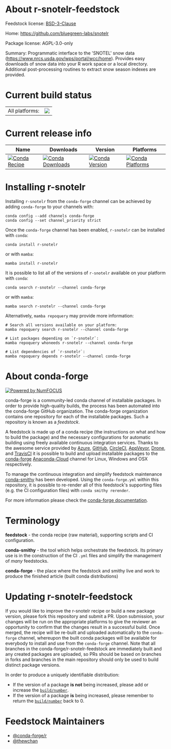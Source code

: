 About r-snotelr-feedstock
=========================

Feedstock license: [BSD-3-Clause](https://github.com/conda-forge/r-snotelr-feedstock/blob/main/LICENSE.txt)

Home: https://github.com/bluegreen-labs/snotelr

Package license: AGPL-3.0-only

Summary: Programmatic interface to the 'SNOTEL' snow data (<https://www.nrcs.usda.gov/wps/portal/wcc/home>). Provides easy downloads of snow data into your R work space or a local directory. Additional post-processing routines to extract snow season indexes are provided.

Current build status
====================


<table><tr><td>All platforms:</td>
    <td>
      <a href="https://dev.azure.com/conda-forge/feedstock-builds/_build/latest?definitionId=20050&branchName=main">
        <img src="https://dev.azure.com/conda-forge/feedstock-builds/_apis/build/status/r-snotelr-feedstock?branchName=main">
      </a>
    </td>
  </tr>
</table>

Current release info
====================

| Name | Downloads | Version | Platforms |
| --- | --- | --- | --- |
| [![Conda Recipe](https://img.shields.io/badge/recipe-r--snotelr-green.svg)](https://anaconda.org/conda-forge/r-snotelr) | [![Conda Downloads](https://img.shields.io/conda/dn/conda-forge/r-snotelr.svg)](https://anaconda.org/conda-forge/r-snotelr) | [![Conda Version](https://img.shields.io/conda/vn/conda-forge/r-snotelr.svg)](https://anaconda.org/conda-forge/r-snotelr) | [![Conda Platforms](https://img.shields.io/conda/pn/conda-forge/r-snotelr.svg)](https://anaconda.org/conda-forge/r-snotelr) |

Installing r-snotelr
====================

Installing `r-snotelr` from the `conda-forge` channel can be achieved by adding `conda-forge` to your channels with:

```
conda config --add channels conda-forge
conda config --set channel_priority strict
```

Once the `conda-forge` channel has been enabled, `r-snotelr` can be installed with `conda`:

```
conda install r-snotelr
```

or with `mamba`:

```
mamba install r-snotelr
```

It is possible to list all of the versions of `r-snotelr` available on your platform with `conda`:

```
conda search r-snotelr --channel conda-forge
```

or with `mamba`:

```
mamba search r-snotelr --channel conda-forge
```

Alternatively, `mamba repoquery` may provide more information:

```
# Search all versions available on your platform:
mamba repoquery search r-snotelr --channel conda-forge

# List packages depending on `r-snotelr`:
mamba repoquery whoneeds r-snotelr --channel conda-forge

# List dependencies of `r-snotelr`:
mamba repoquery depends r-snotelr --channel conda-forge
```


About conda-forge
=================

[![Powered by
NumFOCUS](https://img.shields.io/badge/powered%20by-NumFOCUS-orange.svg?style=flat&colorA=E1523D&colorB=007D8A)](https://numfocus.org)

conda-forge is a community-led conda channel of installable packages.
In order to provide high-quality builds, the process has been automated into the
conda-forge GitHub organization. The conda-forge organization contains one repository
for each of the installable packages. Such a repository is known as a *feedstock*.

A feedstock is made up of a conda recipe (the instructions on what and how to build
the package) and the necessary configurations for automatic building using freely
available continuous integration services. Thanks to the awesome service provided by
[Azure](https://azure.microsoft.com/en-us/services/devops/), [GitHub](https://github.com/),
[CircleCI](https://circleci.com/), [AppVeyor](https://www.appveyor.com/),
[Drone](https://cloud.drone.io/welcome), and [TravisCI](https://travis-ci.com/)
it is possible to build and upload installable packages to the
[conda-forge](https://anaconda.org/conda-forge) [Anaconda-Cloud](https://anaconda.org/)
channel for Linux, Windows and OSX respectively.

To manage the continuous integration and simplify feedstock maintenance
[conda-smithy](https://github.com/conda-forge/conda-smithy) has been developed.
Using the ``conda-forge.yml`` within this repository, it is possible to re-render all of
this feedstock's supporting files (e.g. the CI configuration files) with ``conda smithy rerender``.

For more information please check the [conda-forge documentation](https://conda-forge.org/docs/).

Terminology
===========

**feedstock** - the conda recipe (raw material), supporting scripts and CI configuration.

**conda-smithy** - the tool which helps orchestrate the feedstock.
                   Its primary use is in the construction of the CI ``.yml`` files
                   and simplify the management of *many* feedstocks.

**conda-forge** - the place where the feedstock and smithy live and work to
                  produce the finished article (built conda distributions)


Updating r-snotelr-feedstock
============================

If you would like to improve the r-snotelr recipe or build a new
package version, please fork this repository and submit a PR. Upon submission,
your changes will be run on the appropriate platforms to give the reviewer an
opportunity to confirm that the changes result in a successful build. Once
merged, the recipe will be re-built and uploaded automatically to the
`conda-forge` channel, whereupon the built conda packages will be available for
everybody to install and use from the `conda-forge` channel.
Note that all branches in the conda-forge/r-snotelr-feedstock are
immediately built and any created packages are uploaded, so PRs should be based
on branches in forks and branches in the main repository should only be used to
build distinct package versions.

In order to produce a uniquely identifiable distribution:
 * If the version of a package **is not** being increased, please add or increase
   the [``build/number``](https://docs.conda.io/projects/conda-build/en/latest/resources/define-metadata.html#build-number-and-string).
 * If the version of a package **is** being increased, please remember to return
   the [``build/number``](https://docs.conda.io/projects/conda-build/en/latest/resources/define-metadata.html#build-number-and-string)
   back to 0.

Feedstock Maintainers
=====================

* [@conda-forge/r](https://github.com/conda-forge/r/)
* [@thewchan](https://github.com/thewchan/)

